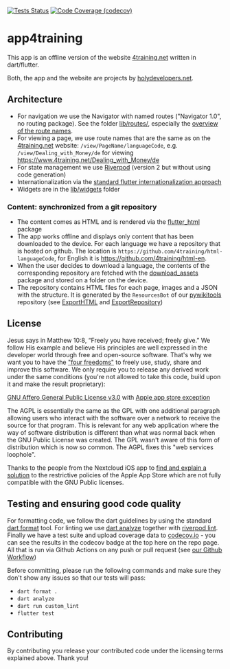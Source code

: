 <a href="https://github.com/4training/app4training/actions"><img src="https://github.com/4training/app4training/actions/workflows/main.yaml/badge.svg" alt="Tests Status"></a>
<a href="https://codecov.io/gh/4training/app4training"><img src="https://codecov.io/gh/4training/app4training/branch/main/graph/badge.svg" alt="Code Coverage (codecov)"></a>
# app4training
This app is an offline version of the website [4training.net](www.4training.net) written in dart/flutter.

Both, the app and the website are projects by [holydevelopers.net](https://holydevelopers.net/).

## Architecture
* For navigation we use the Navigator with named routes ("Navigator 1.0", no routing package). See the folder [lib/routes/](lib/routes), especially the [overview of the route names](lib/routes/routes.dart).
* For viewing a page, we use route names that are the same as on the [4training.net](https://www.4training.net) website: `/view/PageName/languageCode`, e.g. `/view/Dealing_with_Money/de` for viewing https://www.4training.net/Dealing_with_Money/de
* For state management we use [Riverpod](https://pub.dev/packages/riverpod) (version 2 but without using code generation)
* Internationalization via the [standard flutter internationalization approach](https://docs.flutter.dev/ui/accessibility-and-localization/internationalization)
* Widgets are in the [lib/widgets](lib/widgets) folder

### Content: synchronized from a git repository
* The content comes as HTML and is rendered via the [flutter_html](https://pub.dev/packages/flutter_html) package
* The app works offline and displays only content that has been downloaded to the device. For each language we have a repository that is hosted on github. The location is `https://github.com/4training/html-languageCode`, for English it is https://github.com/4training/html-en.
* When the user decides to download a language, the contents of the corresponding repository are fetched with the [download_assets](https://pub.dev/packages/download_assets) package and stored on a folder on the device.
* The repository contains HTML files for each page, images and a JSON with the structure. It is generated by the `ResourcesBot` of our [pywikitools](https://github.com/4training/pywikitools) repository (see [ExportHTML](https://github.com/4training/pywikitools/blob/main/pywikitools/resourcesbot/export_html.py) and [ExportRepository](https://github.com/4training/pywikitools/blob/main/pywikitools/resourcesbot/export_repository.py))

## License
Jesus says in Matthew 10:8, “Freely you have received; freely give.”
We follow His example and believe His principles are well expressed in the developer world through free and open-source software.
That's why we want you to have the ["four freedoms"](https://fsfe.org/freesoftware/) to freely use, study, share and improve this software.
We only require you to release any derived work under the same conditions (you're not allowed to take this code, build upon it and make the result proprietary):

[GNU Affero General Public License v3.0](LICENSE) with [Apple app store exception](COPYING.iOS)

The AGPL is essentially the same as the GPL with one additional paragraph allowing users who interact with the software over a network to receive the source for that program.
This is relevant for any web application where the way of software distribution is different than what was normal back when the GNU Public License was created.
The GPL wasn't aware of this form of distribution which is now so common. The AGPL fixes this "web services loophole".

Thanks to the people from the Nextcloud iOS app to [find and explain a solution](https://nextcloud.com/it/blog/nextcloud-ios-app-open-sourced/) to the restrictive policies of the Apple App Store which are not fully compatible with the GNU Public licenses.

## Testing and ensuring good code quality
For formatting code, we follow the dart guidelines by using the standard [dart format](https://dart.dev/tools/dart-format) tool. For linting we use [dart analyze](https://dart.dev/tools/dart-analyze) together with [riverpod lint](https://pub.dev/packages/riverpod_lint). Finally we have a test suite and upload coverage data to [codecov.io](https://codecov.io) - you can see the results in the codecov badge at the top here on the repo page. All that is run via Github Actions on any push or pull request (see [our Github Workflow](.github/workflows/main.yaml))

Before committing, please run the following commands and make sure they don't show any issues so that our tests will pass:
* `dart format .`
* `dart analyze`
* `dart run custom_lint`
* `flutter test`

## Contributing
By contributing you release your contributed code under the licensing terms explained above. Thank you!
